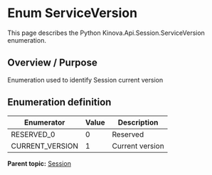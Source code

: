 # Enum ServiceVersion

This page describes the Python Kinova.Api.Session.ServiceVersion enumeration.

## Overview / Purpose

Enumeration used to identify Session current version

## Enumeration definition

|Enumerator|Value|Description|
|----------|-----|-----------|
|RESERVED\_0|0|Reserved|
|CURRENT\_VERSION|1|Current version|

**Parent topic:** [Session](../references/summary_Session.md)

